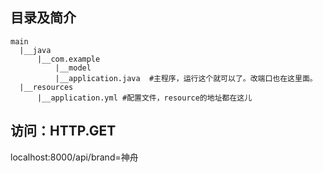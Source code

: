 ## 目录及简介

    main
      |__java
          |__com.example
              |__model
              |__application.java  #主程序，运行这个就可以了。改端口也在这里面。
      |__resources
          |__application.yml #配置文件，resource的地址都在这儿
          
## 访问：HTTP.GET
localhost:8000/api/brand=神舟
